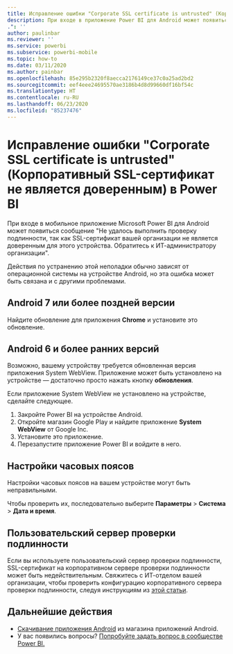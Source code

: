 ```yaml
---
title: Исправление ошибки "Corporate SSL certificate is untrusted" (Корпоративный SSL-сертификат не является доверенным)
description: При входе в приложение Power BI для Android может появиться сообщение "Не удалось выполнить проверку подлинности, так как SSL-сертификат вашей организации не является доверенным".
.": ''
author: paulinbar
ms.reviewer: ''
ms.service: powerbi
ms.subservice: powerbi-mobile
ms.topic: how-to
ms.date: 03/11/2020
ms.author: painbar
ms.openlocfilehash: 85e295b2320f8aecca2176149ce37c0a25ad2bd2
ms.sourcegitcommit: eef4eee24695570ae3186b4d8d99660df16bf54c
ms.translationtype: HT
ms.contentlocale: ru-RU
ms.lasthandoff: 06/23/2020
ms.locfileid: "85237476"
---
```

# <a name="fixing-corporate-ssl-certificate-is-untrusted---power-bi"></a>Исправление ошибки "Corporate SSL certificate is untrusted" (Корпоративный SSL-сертификат не является доверенным) в Power BI
При входе в мобильное приложение Microsoft Power BI для Android может появиться сообщение "Не удалось выполнить проверку подлинности, так как SSL-сертификат вашей организации не является доверенным для этого устройства. Обратитесь к ИТ-администратору организации". 

Действия по устранению этой неполадки обычно зависят от операционной системы на устройстве Android, но эта ошибка может быть связана и с другими проблемами.

## <a name="on-android-7-or-later"></a>Android 7 или более поздней версии
Найдите обновление для приложения **Chrome** и установите это обновление.

## <a name="on-android-6-and-earlier"></a>Android 6 и более ранних версий
Возможно, вашему устройству требуется обновленная версия приложения System WebView. Приложение может быть установлено на устройстве — достаточно просто нажать кнопку **обновления**.

Если приложение System WebView не установлено на устройстве, сделайте следующее.

1. Закройте Power BI на устройстве Android.
2. Откройте магазин Google Play и найдите приложение **System WebView** от Google Inc.
3. Установите это приложение.
4. Перезапустите приложение Power BI и войдите в него.

## <a name="time-zone-settings"></a>Настройки часовых поясов
Настройки часовых поясов на вашем устройстве могут быть неправильными. 

Чтобы проверить их, последовательно выберите **Параметры** > **Система** > **Дата и время**.

## <a name="custom-authentication-server"></a>Пользовательский сервер проверки подлинности
Если вы используете пользовательский сервер проверки подлинности, SSL-сертификат на корпоративном сервере проверки подлинности может быть недействительным. Свяжитесь с ИТ-отделом вашей организации, чтобы проверить конфигурацию корпоративного сервера проверки подлинности, следуя инструкциям из [этой статьи](https://support.microsoft.com/help/3203929/using-adal-to-authenticate-from-android-devices-fails-if-additional-ce).

## <a name="next-steps"></a>Дальнейшие действия
* [Скачивание приложения Android](https://go.microsoft.com/fwlink/?LinkID=544867) из магазина приложений Android.
* У вас появились вопросы? [Попробуйте задать вопрос в сообществе Power BI.](https://community.powerbi.com/) 

